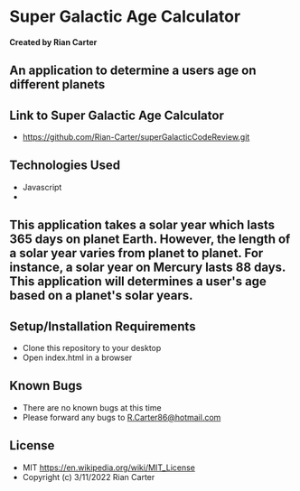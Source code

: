 # Super Galactic Age Calculator

#### Created by Rian Carter

## An application to determine a users age on different planets

## Link to Super Galactic Age Calculator

* https://github.com/Rian-Carter/superGalacticCodeReview.git

## Technologies Used

* Javascript
* 

## This application takes a solar year which lasts 365 days on planet Earth. However, the length of a solar year varies from planet to planet. For instance, a solar year on Mercury lasts 88 days. This application will determines a user's age based on a planet's solar years.

## Setup/Installation Requirements

* Clone this repository to your desktop
* Open index.html in a browser

## Known Bugs

* There are no known bugs at this time
* Please forward any bugs to R.Carter86@hotmail.com

## License

* MIT https://en.wikipedia.org/wiki/MIT_License
* Copyright (c) 3/11/2022 Rian Carter